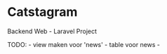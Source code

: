 # Catstagram
Backend Web - Laravel Project

TODO:
    - view maken voor 'news'
    - table voor news
    -
